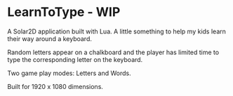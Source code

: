 # LearnToType - WIP

A Solar2D application built with Lua. A little something to help my kids learn their way around a keyboard.

Random letters appear on a chalkboard and the player has limited time to type the corresponding letter on the keyboard.

Two game play modes: Letters and Words.

Built for 1920 x 1080 dimensions.
